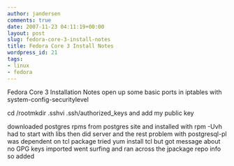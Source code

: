 ```yaml
---
author: jandersen
comments: true
date: 2007-11-23 04:11:19+00:00
layout: post
slug: fedora-core-3-install-notes
title: Fedora Core 3 Install Notes
wordpress_id: 21
tags:
- linux
- fedora
---
```


Fedora Core 3 Installation Notes
open up some basic ports in iptables with system-config-securitylevel

cd /rootmkdir .sshvi .ssh/authorized_keys and add my public key

downloaded postgres rpms from postgres site and installed with rpm -Uvh  had to start with libs then did server and the rest
problem with postgresql-pl  was dependent on tcl package tried yum install tcl but got message about no GPG keys imported
went surfing and ran across the jpackage repo info so added
